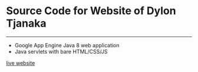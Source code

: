 # Source Code for Website of Dylon Tjanaka
---
- Google App Engine Java 8 web application
- Java servlets with bare HTML/CSS/JS

[live website](dtjanaka.appspot.com)